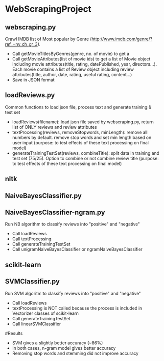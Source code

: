 # WebScrapingProject
## webscraping.py
Crawl IMDB list of Most popular by Genre (http://www.imdb.com/genre/?ref_=nv_ch_gr_3).
  - Call getMovieTitlesByGenres(genre, no. of movie) to get a <list of movie ids>
  - Call getMovieAttributes(list of movie ids) to get a list of Movie object including movie attributes(title, rating, datePublished, year, directors...). Each movie contains a list of Review object including review attributes(title, author, date, rating, useful rating, content...)
  - Save in JSON format

## loadReviews.py
Common functions to load json file, process text and generate training & test set
  - loadReviews(filename): load json file saved by webscraping.py, return list of ONLY reviews and review attributes
  - textProcessing(reviews, removeStopwords, minLength): remove all numbers by default. remove stop words and set min length based on user input (purpose: to test effects of these text processing on final model)
  - generateTrainingTestSet(reviews, combineTitle): split data in training and test set (75/25). Option to combine or not combine review title (purpose: to test effects of these text processing on final model)

## nltk
## NaiveBayesClassifier.py
## NaiveBayesClassifier-ngram.py
Run NB algorithm to classify reviews into "positive" and "negative"
  - Call loadReviews
  - Call textProcessing
  - Call generateTrainingTestSet
  - Call unigramNaiveBayesClassifier or ngramNaiveBayesClassifier

## scikit-learn
## SVMClassifier.py
Run SVM algoritm to classify reviews into "positive" and "negative"
  - Call loadReviews
  - textProcessing is NOT called because the process is included in Vectorizer classes of scikit-learn
  - Call generateTrainingTestSet
  - Call linearSVMClassifier

#Results
- SVM gives a slightly better accuracy (~86%)
- In both cases, n-gram model gives better accuracy
- Removing stop words and stemming did not improve accuracy
